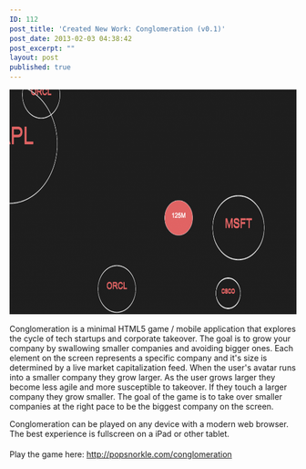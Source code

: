 ```yaml
---
ID: 112
post_title: 'Created New Work: Conglomeration (v0.1)'
post_date: 2013-02-03 04:38:42
post_excerpt: ""
layout: post
published: true
---
```

<a href="/uploads/2013/02/c3.png"><img class="alignnone size-large wp-image-115" alt="c3" src="/uploads/2013/02/c3-1024x646.png" width="625" height="394" /></a>

Conglomeration is a minimal HTML5 game / mobile application that explores the cycle of tech startups and corporate takeover. The goal is to grow your company by swallowing smaller companies and avoiding bigger ones. Each element on the screen represents a specific company and it's size is determined by a live market capitalization feed. When the user's avatar runs into a smaller company they grow larger. As the user grows larger they become less agile and more susceptible to takeover. If they touch a larger company they grow smaller. The goal of the game is to take over smaller companies at the right pace to be the biggest company on the screen.

Conglomeration can be played on any device with a modern web browser. The best experience is fullscreen on a iPad or other tablet.

Play the game here: <a style="line-height: 1.714285714; font-size: 1rem;" href="http://popsnorkle.com/conglomeration">http://popsnorkle.com/conglomeration</a>